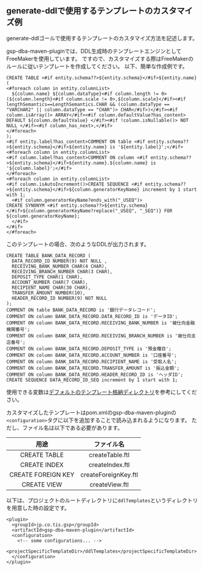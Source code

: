 ## generate-ddlで使用するテンプレートのカスタマイズ例

generate-ddlゴールで使用するテンプレートのカスタマイズ方法を記述します。

gsp-dba-maven-pluginでは、DDL生成時のテンプレートエンジンとしてFreeMakerを使用しています。
ですので、カスタマイズする際はFreeMakerのルールに従いテンプレートを作成してください。
以下、簡単な作成例です。

```
CREATE TABLE <#if entity.schema??>${entity.schema}</#if>${entity.name} (
<#foreach column in entity.columnList>
  ${column.name} ${column.dataType}<#if column.length != 0>(${column.length}<#if column.scale != 0>,${column.scale}</#if><#if lengthSemantics==LengthSemantics.CHAR && (column.dataType == "VARCHAR2" || column.dataType == "CHAR")> CHAR</#if>)</#if><#if column.isArray()> ARRAY</#if><#if column.defaultValue?has_content> DEFAULT ${column.defaultValue} </#if><#if !column.isNullable()> NOT NULL </#if><#if column_has_next>,</#if>
</#foreach>
);
<#if entity.label?has_content>COMMENT ON table <#if entity.schema??>${entity.schema}</#if>${entity.name} is '${entity.label}';</#if>
<#foreach column in entity.columnList>
<#if column.label?has_content>COMMENT ON column <#if entity.schema??>${entity.schema}</#if>${entity.name}.${column.name} is '${column.label}';</#if>
</#foreach>
<#foreach column in entity.columnList>
<#if column.isAutoIncrement()>CREATE SEQUENCE <#if entity.schema??>${entity.schema}</#if>${column.generatorKeyName} increment by 1 start with 1;
  <#if column.generatorKeyName?ends_with("_USEQ")>
CREATE SYNONYM <#if entity.schema??>${entity.schema}</#if>${column.generatorKeyName?replace("_USEQ", "_SEQ")} FOR ${column.generatorKeyName};
  </#if>
</#if>
</#foreach>
```

このテンプレートの場合、次のようなDDLが出力されます。

```
CREATE TABLE BANK_DATA_RECORD (
  DATA_RECORD_ID NUMBER(9) NOT NULL ,
  RECEIVING_BANK_NUMBER CHAR(4 CHAR),
  RECEIVING_BRANCH_NUMBER CHAR(3 CHAR),
  DEPOSIT_TYPE CHAR(1 CHAR),
  ACCOUNT_NUMBER CHAR(7 CHAR),
  RECIPIENT_NAME CHAR(30 CHAR),
  TRANSFER_AMOUNT NUMBER(10),
  HEADER_RECORD_ID NUMBER(9) NOT NULL
);
COMMENT ON table BANK_DATA_RECORD is '銀行データレコード';
COMMENT ON column BANK_DATA_RECORD.DATA_RECORD_ID is 'データID';
COMMENT ON column BANK_DATA_RECORD.RECEIVING_BANK_NUMBER is '被仕向金融機関番号';
COMMENT ON column BANK_DATA_RECORD.RECEIVING_BRANCH_NUMBER is '被仕向支店番号';
COMMENT ON column BANK_DATA_RECORD.DEPOSIT_TYPE is '預金種目';
COMMENT ON column BANK_DATA_RECORD.ACCOUNT_NUMBER is '口座番号';
COMMENT ON column BANK_DATA_RECORD.RECIPIENT_NAME is '受取人名';
COMMENT ON column BANK_DATA_RECORD.TRANSFER_AMOUNT is '振込金額';
COMMENT ON column BANK_DATA_RECORD.HEADER_RECORD_ID is 'ヘッダID';
CREATE SEQUENCE DATA_RECORD_ID_SEQ increment by 1 start with 1;
```

使用できる変数は[デフォルトのテンプレート格納ディレクトリ](../src/main/resources/jp/co/tis/gsp/tools/db/template)を参考にしてください。

カスタマイズしたテンプレートはpom.xmlのgsp-dba-maven-pluginの`<configuration>`タグに以下を追加することで読み込まれるようになります。
ただし、ファイル名は以下である必要があります。

|用途|ファイル名|
|:-:|:-:|
|CREATE TABLE|createTable.ftl|
|CREATE INDEX|createIndex.ftl|
|CREATE FOREIGN KEY|createForeignKey.ftl|
|CREATE VIEW|createView.ftl|

以下は、プロジェクトのルートディレクトリに`ddlTemplates`というディレクトリを用意した時の設定です。

```
<plugin>
  <groupId>jp.co.tis.gsp</groupId>
  <artifactId>gsp-dba-maven-plugin</artifactId>
  <configuration>
    <!-- some configurations... -->
    <projectSpecificTemplateDir>/ddlTemplates</projectSpecificTemplateDir>
  </configuration>
</plugin>
```

